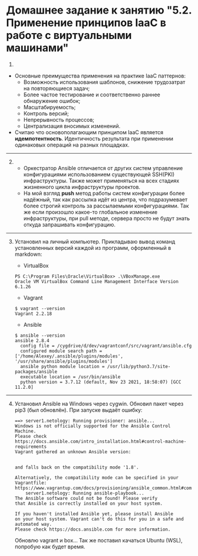 
# Домашнее задание к занятию "5.2. Применение принципов IaaC в работе с виртуальными машинами"

1. 
  * Основные преимущества применения на практике IaaC паттернов:
    * Возможность использования шаблонов, снижение трудозатрат на повторяющиеся задач;
    * Более частое тестирование и соответственно раннее обнаружение ошибок;
    * Масштабируемость;
    * Контроль версий;
    * Непрерывность процессов;
    * Централизация вносимых изменений.
  * Считаю что основополагающим принципом IaaC является **идемпотентность**. Идентичность результата при применении одинаковых операций на разных площадках. 

---
2. 
    * Оркестратор Ansible отличается от других систем управление конфигурациями использованием существующей SSH(PKI) инфраструктуры. Также может применяться на всех стадиях жизненного цикла инфраструктуры проектов.
    * На мой взгляд **push** метод работы систем конфигурации более надёжный, так как рассылка идёт из центра, что подразумевает более строгий контроль за рассылаемыми конфигурациями. Так же если произошло какое-то глобальное изменение инфраструктуры, при pull методе, сервера просто не будут знать откуда запрашивать конфигурацию. 

---
3. Установил на личный компьютер. Прикладываю вывод команд установленных версий каждой из программ, оформленный в markdown:

   - VirtualBox
    ```commandline 
    PS C:\Program Files\Oracle\VirtualBox> .\VBoxManage.exe
    Oracle VM VirtualBox Command Line Management Interface Version 6.1.26 
    ```
   - Vagrant
    ```shell
    $ vagrant --version
    Vagrant 2.2.18
    ```
   - Ansible
    ```shell
    $ ansible --version
    ansible 2.8.4
      config file = /cygdrive/d/dev/vagrantconf/src/vagrant/ansible.cfg
      configured module search path = ['/home/Alexey/.ansible/plugins/modules', '/usr/share/ansible/plugins/modules']
      ansible python module location = /usr/lib/python3.7/site-packages/ansible
      executable location = /usr/bin/ansible
      python version = 3.7.12 (default, Nov 23 2021, 18:58:07) [GCC 11.2.0]
    ```
---
4. Установил Ansible на Windows через cygwin. Обновил пакет через pip3 (был обновлён). При запуске выдаёт ошибку:
    ```shell
    ==> server1.netology: Running provisioner: ansible...
    Windows is not officially supported for the Ansible Control Machine.
    Please check https://docs.ansible.com/intro_installation.html#control-machine-requirements
    Vagrant gathered an unknown Ansible version:
    
    
    and falls back on the compatibility mode '1.8'.
    
    Alternatively, the compatibility mode can be specified in your Vagrantfile:
    https://www.vagrantup.com/docs/provisioning/ansible_common.html#compatibility_mode
        server1.netology: Running ansible-playbook...
    The Ansible software could not be found! Please verify
    that Ansible is correctly installed on your host system.
    
    If you haven't installed Ansible yet, please install Ansible
    on your host system. Vagrant can't do this for you in a safe and
    automated way.
    Please check https://docs.ansible.com for more information.
    ```
    Обновлю vagrant и box...
    Так же поставил качаться Ubuntu (WSL), попробую как будет время.

